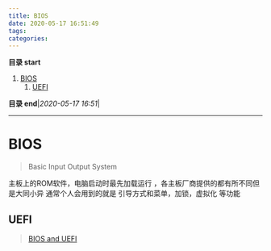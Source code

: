 ```yaml
---
title: BIOS
date: 2020-05-17 16:51:49
tags: 
categories: 
---
```


**目录 start**

1. [BIOS](#bios)
    1. [UEFI](#uefi)

**目录 end**|_2020-05-17 16:51_|
****************************************
# BIOS
> Basic Input Output System

主板上的ROM软件，电脑启动时最先加载运行 ，各主板厂商提供的都有所不同但是大同小异 通常个人会用到的就是 引导方式和菜单，加锁，虚拟化 等功能

## UEFI
> [BIOS and UEFI](https://wiki.manjaro.org/index.php?title=BIOS_and_UEFI)

